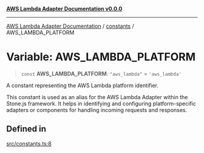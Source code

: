 [**AWS Lambda Adapter Documentation v0.0.0**](../../README.md)

***

[AWS Lambda Adapter Documentation](../../modules.md) / [constants](../README.md) / AWS\_LAMBDA\_PLATFORM

# Variable: AWS\_LAMBDA\_PLATFORM

> `const` **AWS\_LAMBDA\_PLATFORM**: `"aws_lambda"` = `'aws_lambda'`

A constant representing the AWS Lambda platform identifier.

This constant is used as an alias for the AWS Lambda Adapter within the Stone.js framework.
It helps in identifying and configuring platform-specific adapters or components for handling
incoming requests and responses.

## Defined in

[src/constants.ts:8](https://github.com/stonemjs/aws-middleware/blob/f8f28d71d5c0361fb5acf8a9a666be52d9e731c3/src/constants.ts#L8)
